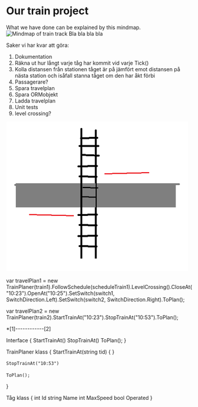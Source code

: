 # Our train project
What we have done can be explained by this mindmap.
![Mindmap of train track](mindmap.jpg)
Bla bla bla bla



Saker vi har kvar att göra:
1. Dokumentation
2. Räkna ut hur långt varje tåg har kommit vid varje Tick()
3. Kolla distansen från stationen tåget är på jämfört emot distansen på nästa station och isåfall stanna tåget om den har åkt förbi
4. Passagerare?
5. Spara travelplan
6. Spara ORMobjekt
7. Ladda travelplan
8. Unit tests
9. level crossing?




![Level crossing with bars](crossing.png)

var travelPlan1 = new TrainPlaner(train1).FollowSchedule(scheduleTrain1).LevelCrossing().CloseAt("10:23").OpenAt("10:25").SetSwitch(switch1, SwitchDirection.Left).SetSwitch(switch2, SwitchDirection.Right).ToPlan();

var travelPlan2 = new TrainPlaner(train2).StartTrainAt("10:23").StopTrainAt("10:53").ToPlan();

*[1]------------[2]

Interface
{
	StartTrainAt()
	StopTrainAt()
	ToPlan();
}

TrainPlaner klass
{
	StartTrainAt(string tid)
	{
	}

	StopTrainAt("10:53")

	ToPlan();
}

Tåg klass
{
	int	Id
	string	Name
	int	MaxSpeed
	bool	Operated
}